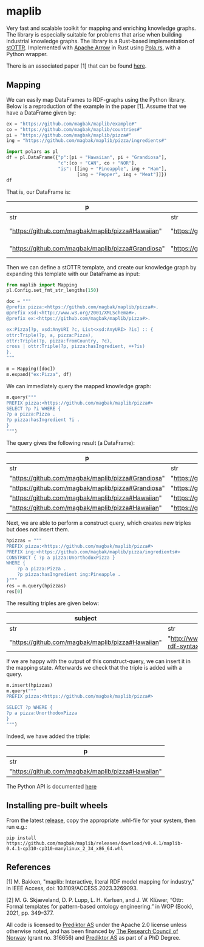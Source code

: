# maplib
Very fast and scalable toolkit for mapping and enriching knowledge graphs. The library is especially suitable for problems that arise when building industrial knowledge graphs. The library is a Rust-based implementation of [stOTTR](https://dev.spec.ottr.xyz/stOTTR/). Implemented with [Apache Arrow](https://arrow.apache.org/) in Rust using [Pola.rs](https://www.pola.rs/), with a Python wrapper.

There is an associated paper [1] that can be found [here](https://ieeexplore.ieee.org/document/10106242).

## Mapping
We can easily map DataFrames to RDF-graphs using the Python library. Below is a reproduction of the example in the paper [1]. Assume that we have a DataFrame given by: 

```python
ex = "https://github.com/magbak/maplib/example#"
co = "https://github.com/magbak/maplib/countries#"
pi = "https://github.com/magbak/maplib/pizza#"
ing = "https://github.com/magbak/maplib/pizza/ingredients#"

import polars as pl
df = pl.DataFrame({"p":[pi + "Hawaiian", pi + "Grandiosa"],
                   "c":[co + "CAN", co + "NOR"],
                   "is": [[ing + "Pineapple", ing + "Ham"],
                          [ing + "Pepper", ing + "Meat"]]})
df
```
That is, our DataFrame is:

|p|c|is|
|-|-|-|
|str|str|list[str]|
|"https://github.com/magbak/maplib/pizza#Hawaiian"|"https://github.com/magbak/maplib/countries#CAN"|["https://github.com/magbak/maplib/pizza/ingredients#Pineapple", "https://github.com/magbak/maplib/pizza/ingredients#Ham"]|
|"https://github.com/magbak/maplib/pizza#Grandiosa"|"https://github.com/magbak/maplib/countries#NOR"|["https://github.com/magbak/maplib/pizza/ingredients#Pepper", "https://github.com/magbak/maplib/pizza/ingredients#Meat"]|

Then we can define a stOTTR template, and create our knowledge graph by expanding this template with our DataFrame as input:
```python
from maplib import Mapping
pl.Config.set_fmt_str_lengths(150)

doc = """
@prefix pizza:<https://github.com/magbak/maplib/pizza#>.
@prefix xsd:<http://www.w3.org/2001/XMLSchema#>.
@prefix ex:<https://github.com/magbak/maplib/pizza#>.

ex:Pizza[?p, xsd:AnyURI ?c, List<xsd:AnyURI> ?is] :: {
ottr:Triple(?p, a, pizza:Pizza),
ottr:Triple(?p, pizza:fromCountry, ?c),
cross | ottr:Triple(?p, pizza:hasIngredient, ++?is)
}.
"""

m = Mapping([doc])
m.expand("ex:Pizza", df)
```

We can immediately query the mapped knowledge graph:

```python
m.query("""
PREFIX pizza:<https://github.com/magbak/maplib/pizza#>
SELECT ?p ?i WHERE {
?p a pizza:Pizza .
?p pizza:hasIngredient ?i .
}
""")
```

The query gives the following result (a DataFrame):

|p|i|
|---|---|
|str|str|
|"https://github.com/magbak/maplib/pizza#Grandiosa"|"https://github.com/magbak/maplib/pizza/ingredients#Meat"|
|"https://github.com/magbak/maplib/pizza#Grandiosa"|"https://github.com/magbak/maplib/pizza/ingredients#Pepper"|
|"https://github.com/magbak/maplib/pizza#Hawaiian"|"https://github.com/magbak/maplib/pizza/ingredients#Pineapple"|
|"https://github.com/magbak/maplib/pizza#Hawaiian"|"https://github.com/magbak/maplib/pizza/ingredients#Ham"|

Next, we are able to perform a construct query, which creates new triples but does not insert them. 

```python
hpizzas = """
PREFIX pizza:<https://github.com/magbak/maplib/pizza#>
PREFIX ing:<https://github.com/magbak/maplib/pizza/ingredients#>
CONSTRUCT { ?p a pizza:UnorthodoxPizza } 
WHERE {
    ?p a pizza:Pizza .
    ?p pizza:hasIngredient ing:Pineapple .
}"""
res = m.query(hpizzas)
res[0]
```

The resulting triples are given below:

|subject|verb|object|
|-|-|-|
|str|str|str|
|"https://github.com/magbak/maplib/pizza#Hawaiian"|"http://www.w3.org/1999/02/22-rdf-syntax-ns#type"|"https://github.com/magbak/maplib/pizza#UnorthodoxPizza"|

If we are happy with the output of this construct-query, we can insert it in the mapping state. Afterwards we check that the triple is added with a query.

```python
m.insert(hpizzas)
m.query("""
PREFIX pizza:<https://github.com/magbak/maplib/pizza#>

SELECT ?p WHERE {
?p a pizza:UnorthodoxPizza
}
""")
```

Indeed, we have added the triple: 

|p|
|-|
|str|
|"https://github.com/magbak/maplib/pizza#Hawaiian"|

The Python API is documented [here](https://github.com/magbak/maplib/tree/main/doc/python_mapper_api.md)

## Installing pre-built wheels
From the latest [release](https://github.com/magbak/maplib/releases), copy the appropriate .whl-file for your system, then run e.g.:
```shell
pip install https://github.com/magbak/maplib/releases/download/v0.4.1/maplib-0.4.1-cp310-cp310-manylinux_2_34_x86_64.whl
```

## References
[1] M. Bakken, "maplib: Interactive, literal RDF model mapping for industry," in IEEE Access, doi: 10.1109/ACCESS.2023.3269093.

[2] M. G. Skjæveland, D. P. Lupp, L. H. Karlsen, and J. W. Klüwer, “Ottr: Formal templates for pattern-based ontology engineering.” in WOP (Book),
2021, pp. 349–377.

All code is licensed to [Prediktor AS](https://www.prediktor.com/) under the Apache 2.0 license unless otherwise noted, and has been financed by [The Research Council of Norway](https://www.forskningsradet.no/en/) (grant no. 316656) and [Prediktor AS](https://www.prediktor.com/) as part of a PhD Degree.  
